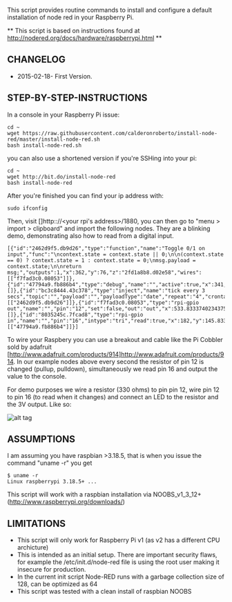 This script provides routine commands to install and configure a default installation of node red in your Raspberry Pi.

** This script is based on instructions found at http://nodered.org/docs/hardware/raspberrypi.html **

## CHANGELOG
+ 2015-02-18- First Version.
 
## STEP-BY-STEP-INSTRUCTIONS

In a console in your Raspberry Pi issue: 

```
cd ~
wget https://raw.githubusercontent.com/calderonroberto/install-node-red/master/install-node-red.sh
bash install-node-red.sh
```

you can also use a shortened version if you're SSHing into your pi:

```
cd ~
wget http://bit.do/install-node-red
bash install-node-red
```

After you're finished you can find your ip address with: 

```
sudo ifconfig
```

Then, visit []http:://<your rpi's address>/1880, you can then go to "menu > import > clipboard" and import the following nodes. They are a blinking demo, demonstrating also how to read from a digital input.

```
[{"id":"2462d9f5.db9d26","type":"function","name":"Toggle 0/1 on input","func":"\ncontext.state = context.state || 0;\n\n(context.state == 0) ? context.state = 1 : context.state = 0;\nmsg.payload = context.state;\n\nreturn msg;","outputs":1,"x":362,"y":76,"z":"2fd1a8b8.d02e58","wires":[["f7fad3c0.08053"]]},{"id":"47794a9.fb886b4","type":"debug","name":"","active":true,"x":341,"y":146.00002098083496,"z":"2fd1a8b8.d02e58","wires":[]},{"id":"bc3c8444.43c378","type":"inject","name":"tick every 3 secs","topic":"","payload":"","payloadType":"date","repeat":"4","crontab":"","once":false,"x":160,"y":76.00002098083496,"z":"2fd1a8b8.d02e58","wires":[["2462d9f5.db9d26"]]},{"id":"f7fad3c0.08053","type":"rpi-gpio out","name":"","pin":"12","set":false,"out":"out","x":533.8333740234375,"y":75.83333396911621,"z":"2fd1a8b8.d02e58","wires":[]},{"id":"8035245c.7fcad8","type":"rpi-gpio in","name":"","pin":"16","intype":"tri","read":true,"x":182,"y":145.8333339691162,"z":"2fd1a8b8.d02e58","wires":[["47794a9.fb886b4"]]}]
```

To wire your Raspbery you can use a breakout and cable like the Pi Cobbler sold by adafruit [http://www.adafruit.com/products/914]http://www.adafruit.com/products/914. In our example nodes above every second the resistor of pin 12 is changed (pullup, pulldown), simultaneously we read pin 16 and output the value to the console. 

For demo purposes we wire a resistor (330 ohms) to pin pin 12, wire pin 12 to pin 16 (to read when it changes) and connect an LED to the resistor and the 3V output. Like so: 

![alt tag](https://raw.github.com/calderonroberto/install-node-red/master/blinkwiring.jpg)


## ASSUMPTIONS

I am assuming you have raspbian >3.18.5, that is when you issue the command "uname -r" you get 

```
$ uname -r
Linux raspberrypi 3.18.5+ ... 
```

This script will work with a raspbian installation via NOOBS_v1_3_12+ (http://www.raspberrypi.org/downloads/)

## LIMITATIONS

 + This script will only work for Raspberry Pi v1 (as v2 has a different CPU archicture)
 + This is intended as an initial setup. There are important security flaws, for example the /etc/init.d/node-red file is using the root user making it insecure for production. 
 + In the current init script Node-RED runs with a garbage collection size of 128, can be optimized as 64
 + This script was tested with a clean install of raspbian NOOBS 



